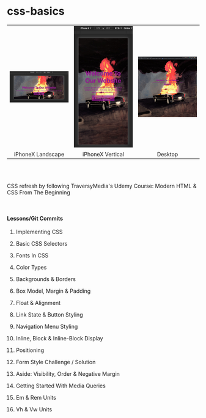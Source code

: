 # css-basics

<table style="text-align: center;">
  <tr>
    <td width=32%><img src="img/previewLandscape.png" alt="iPhoneX landscape screenshot from vh & vw exercize" ></td>
    <td width=32%><img src="img/previewVertical.png" alt="iPhoneX vertical orientation screenshot from vh & vw exercize" ></td>
    <td width=32%><img src="img/preview.png" alt="Desktop screenshot from vh & vw exercize" ></td>
  </tr>
  <tr>
    <td>iPhoneX Landscape</td>
    <td>iPhoneX Vertical</td>
    <td>Desktop</td>
  </tr>
 </table>

<!-- <p float="left">
  <img src="img/previewLandscape.png" width="32%" alt="iPhoneX landscape screenshot from vh & vw exercize" />
  <img src="img/previewVertical.png" width="32%" alt="iPhoneX vertical orientation screenshot from vh & vw exercize"/> 
  <img src="img/preview.png" width="32%" alt="Desktop screenshot from vh & vw exercize" />
</p>
<p float="left">
  <label style="display: inline-block; width: 32%; text-align: center;">iPhoneX Landscape</label>
  <label style="display: inline-block; width: 32%; text-align: center;">iPhoneX Vertical</label> 
  <label style="display: inline-block; width: 32%; text-align: center;">Desktop</label>
</p> -->

<br>
<br>

CSS refresh by following TraversyMedia's Udemy Course: Modern HTML & CSS From The Beginning

<br>

#### Lessons/Git Commits

1. Implementing CSS

1. Basic CSS Selectors

1. Fonts In CSS

1. Color Types

1. Backgrounds & Borders

1. Box Model, Margin & Padding

1. Float & Alignment

1. Link State & Button Styling

1. Navigation Menu Styling

1. Inline, Block & Inline-Block Display

1. Positioning

1. Form Style Challenge / Solution

1. Aside: Visibility, Order & Negative Margin

1. Getting Started With Media Queries

1. Em & Rem Units

1. Vh & Vw Units